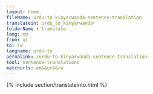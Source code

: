 ```yaml
---
layout: home
fileName: urdu-to-kinyarwanda-sentence-translation
translatein: urdu_to_kinyarwanda
folderName : translate
lang: en
from: ur
to: rw
langname: urdu-to
permalink: /urdu-to-kinyarwanda-sentence-translation
tool: sentence-translations
matchurls: en&&ur&&rw
---
```

{% include section/translateinto.html %}
